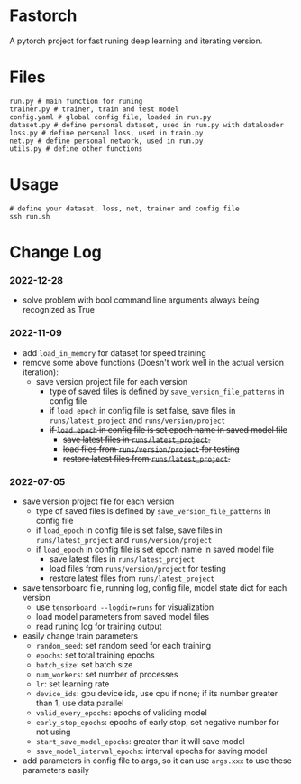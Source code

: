 # Fastorch
A pytorch project for fast runing deep learning and iterating version.

# Files

```text
run.py # main function for runing
trainer.py # trainer, train and test model
config.yaml # global config file, loaded in run.py
dataset.py # define personal dataset, used in run.py with dataloader
loss.py # define personal loss, used in train.py
net.py # define personal network, used in run.py
utils.py # define other functions
```

# Usage

```bas
# define your dataset, loss, net, trainer and config file
ssh run.sh
```

# Change Log
### 2022-12-28
+ solve problem with bool command line arguments always being recognized as True

### 2022-11-09
+ add `load_in_memory` for dataset for speed training
+ remove some above functions (Doesn't work well in the actual version iteration):
  + save version project file for each version
    + type of saved files is defined by `save_version_file_patterns` in config file
    + if `load_epoch` in config file is set false, save files in `runs/latest_project` and `runs/version/project`
    + ~~if `load_epoch` in config file is set epoch name in saved model file~~
      + ~~save latest files in `runs/latest_project`.~~
      + ~~load files from `runs/version/project` for testing~~
      + ~~restore latest files from `runs/latest_project`.~~ 

### 2022-07-05
+ save version project file for each version
  + type of saved files is defined by `save_version_file_patterns` in config file
  + if `load_epoch` in config file is set false, save files in `runs/latest_project` and `runs/version/project`
  + if `load_epoch` in config file is set epoch name in saved model file
    + save latest files in `runs/latest_project`
    + load files from `runs/version/project` for testing
    + restore latest files from `runs/latest_project`
+ save tensorboard file, running log, config file, model state dict for each version
  + use `tensorboard --logdir=runs` for visualization
  + load model parameters from saved model files
  + read runing log for training output
+ easily change train parameters
  + `random_seed`: set random seed for each training
  + `epochs`: set total training epochs
  + `batch_size`: set batch size
  + `num_workers`: set number of processes
  + `lr`: set learning rate
  + `device_ids`: gpu device ids, use cpu if none; if its number greater than 1, use data parallel
  + `valid_every_epochs`: epochs of validing model
  + `early_stop_epochs`: epochs of early stop, set negative number for not using
  + `start_save_model_epochs`: greater than it will save model
  + `save_model_interval_epochs`: interval epochs for saving model
+ add parameters in config file to args, so it can use `args.xxx` to use these parameters easily
